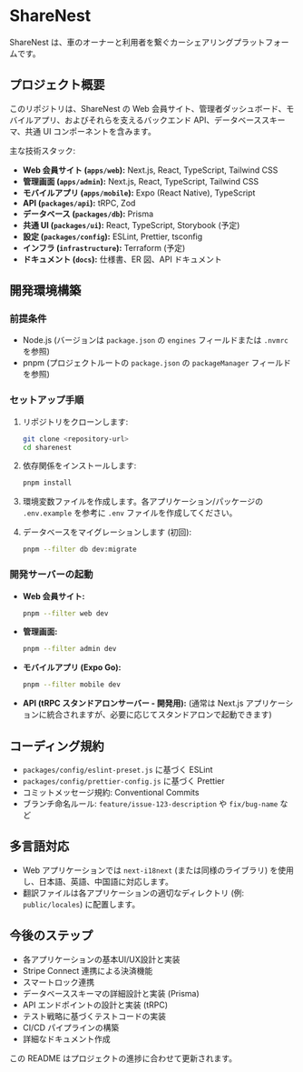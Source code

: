 # ShareNest

ShareNest は、車のオーナーと利用者を繋ぐカーシェアリングプラットフォームです。

## プロジェクト概要

このリポジトリは、ShareNest の Web 会員サイト、管理者ダッシュボード、モバイルアプリ、およびそれらを支えるバックエンド API、データベーススキーマ、共通 UI コンポーネントを含みます。

主な技術スタック:

*   **Web 会員サイト (`apps/web`):** Next.js, React, TypeScript, Tailwind CSS
*   **管理画面 (`apps/admin`):** Next.js, React, TypeScript, Tailwind CSS
*   **モバイルアプリ (`apps/mobile`):** Expo (React Native), TypeScript
*   **API (`packages/api`):** tRPC, Zod
*   **データベース (`packages/db`):** Prisma
*   **共通 UI (`packages/ui`):** React, TypeScript, Storybook (予定)
*   **設定 (`packages/config`):** ESLint, Prettier, tsconfig
*   **インフラ (`infrastructure`):** Terraform (予定)
*   **ドキュメント (`docs`):** 仕様書、ER 図、API ドキュメント

## 開発環境構築

### 前提条件

*   Node.js (バージョンは `package.json` の `engines` フィールドまたは `.nvmrc` を参照)
*   pnpm (プロジェクトルートの `package.json` の `packageManager` フィールドを参照)

### セットアップ手順

1.  リポジトリをクローンします:
    ```bash
    git clone <repository-url>
    cd sharenest
    ```

2.  依存関係をインストールします:
    ```bash
    pnpm install
    ```

3.  環境変数ファイルを作成します。各アプリケーション/パッケージの `.env.example` を参考に `.env` ファイルを作成してください。

4.  データベースをマイグレーションします (初回):
    ```bash
    pnpm --filter db dev:migrate
    ```

### 開発サーバーの起動

*   **Web 会員サイト:**
    ```bash
    pnpm --filter web dev
    ```
*   **管理画面:**
    ```bash
    pnpm --filter admin dev
    ```
*   **モバイルアプリ (Expo Go):**
    ```bash
    pnpm --filter mobile dev
    ```
*   **API (tRPC スタンドアロンサーバー - 開発用):**
    (通常は Next.js アプリケーションに統合されますが、必要に応じてスタンドアロンで起動できます)

## コーディング規約

*   `packages/config/eslint-preset.js` に基づく ESLint
*   `packages/config/prettier-config.js` に基づく Prettier
*   コミットメッセージ規約: Conventional Commits
*   ブランチ命名ルール: `feature/issue-123-description` や `fix/bug-name` など

## 多言語対応

*   Web アプリケーションでは `next-i18next` (または同様のライブラリ) を使用し、日本語、英語、中国語に対応します。
*   翻訳ファイルは各アプリケーションの適切なディレクトリ (例: `public/locales`) に配置します。

## 今後のステップ

*   各アプリケーションの基本UI/UX設計と実装
*   Stripe Connect 連携による決済機能
*   スマートロック連携
*   データベーススキーマの詳細設計と実装 (Prisma)
*   API エンドポイントの設計と実装 (tRPC)
*   テスト戦略に基づくテストコードの実装
*   CI/CD パイプラインの構築
*   詳細なドキュメント作成

この README はプロジェクトの進捗に合わせて更新されます。 